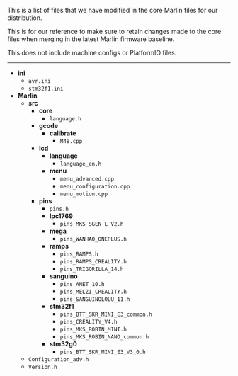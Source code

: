 This is a list of files that we have modified in the core Marlin files for our distribution.

This is for our reference to make sure to retain changes made to the core files when merging in the latest Marlin firmware baseline.

This does not include machine configs or PlatformIO files.

----------

- **ini**
	- `avr.ini`
	- `stm32f1.ini`
- **Marlin**
	- **src**
		- **core**
			- `language.h`
		- **gcode**
			- **calibrate**
				- `M48.cpp`
		- **lcd**
			- **language**
				- `language_en.h`
			- **menu**
				- `menu_advanced.cpp`
				- `menu_configuration.cpp`
				- `menu_motion.cpp`			
		- **pins**
			- `pins.h`
			- **lpc1769**
				- `pins_MKS_SGEN_L_V2.h`
			- **mega**
				- `pins_WANHAO_ONEPLUS.h`
			- **ramps**
				- `pins_RAMPS.h`
				- `pins_RAMPS_CREALITY.h`
				- `pins_TRIGORILLA_14.h`
			- **sanguino**
				- `pins_ANET_10.h`
				- `pins_MELZI_CREALITY.h`
				- `pins_SANGUINOLOLU_11.h`
			- **stm32f1**
				- `pins_BTT_SKR_MINI_E3_common.h`
				- `pins_CREALITY_V4.h`
				- `pins_MKS_ROBIN_MINI.h`
				- `pins_MKS_ROBIN_NANO_common.h`
			- **stm32g0**
				- `pins_BTT_SKR_MINI_E3_V3_0.h`
	- `Configuration_adv.h`
	- `Version.h`